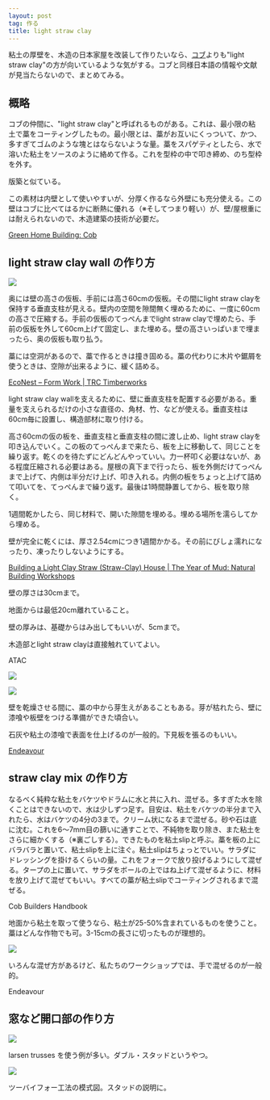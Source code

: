 ```yaml
---
layout: post
tag: 作る
title: light straw clay
---
```

<p>粘土の厚壁を、木造の日本家屋を改装して作りたいなら、<a href="http://kobapan.com/blog/2017/09/30/cob-house.html">コブ</a>よりも"light straw clay"の方が向いているような気がする。コブと同様日本語の情報や文献が見当たらないので、まとめてみる。</p>

<h2>概略</h2>
<div class="quote">
<p>コブの仲間に、"light straw clay"と呼ばれるものがある。これは、最小限の粘土で藁をコーティングしたもの。最小限とは、藁がお互いにくっついて、かつ、多すぎてゴムのような塊とはならないような量。藁をスパゲティとしたら、水で溶いた粘土をソースのように絡めて作る。これを型枠の中で叩き締め、のち型枠を外す。</p>
<p>版築と似ている。</p>
<p>この素材は内壁として使いやすいが、分厚く作るなら外壁にも充分使える。この壁はコブに比べてはるかに断熱に優れる（※そしてつまり軽い）が、壁/屋根重には耐えられないので、木造建築の技術が必要だ。</p>
<p><a href="http://www.greenhomebuilding.com/cob.htm" target="_blank">Green Home Building: Cob</a></p>
</div>

<h2>light straw clay wall の作り方</h2>

<div class="img-box">
  <p><img src="https://c1.staticflickr.com/5/4464/38008868156_d7230095b3.jpg"></p>
  <p>奥には壁の高さの仮板、手前には高さ60cmの仮板。その間にlight straw clayを保持する垂直支柱が見える。壁内の空間を隙間無く埋めるために、一度に60cmの高さで圧縮する。手前の仮板のてっぺんまでlight straw clayで埋めたら、手前の仮板を外して60cm上げて固定し、また埋める。壁の高さいっぱいまで埋まったら、奥の仮板も取り払う。</p>
  <p>藁には空洞があるので、藁で作るときは撞き固める。藁の代わりに木片や鋸屑を使うときは、空隙が出来るように、緩く詰める。</p>
  <p><a href="http://trctimberworks.com/2010/08/16/econest-form-work/#more-988" target="_blank">EcoNest – Form Work | TRC Timberworks</a></p>
</div>


<div class="quote">
  <p>light straw clay wallを支えるために、壁に垂直支柱を配置する必要がある。重量を支えられるだけの小さな直径の、角材、竹、などが使える。垂直支柱は60cm毎に設置し、構造部材に取り付ける。</p>
  <p>高さ60cmの仮の板を、垂直支柱と垂直支柱の間に渡し止め、light straw clayを叩き込んでいく。この板のてっぺんまで来たら、板を上に移動して、同じことを繰り返す。乾くのを待たずにどんどんやっていい。力一杯叩く必要はないが、ある程度圧縮される必要はある。屋根の真下まで行ったら、板を外側だけてっぺんまで上げて、内側は半分だけ上げ、叩き入れる。内側の板をちょっと上げて詰めて叩いてを、てっぺんまで繰り返す。最後は1時間静置してから、板を取り除く。</p>
  <p>1週間乾かしたら、同じ材料で、開いた隙間を埋める。埋める場所を濡らしてから埋める。</p>
  <p>壁が完全に乾くには、厚さ2.54cmにつき1週間かかる。その前にびしょ濡れになったり、凍ったりしないようにする。</p>
  <p><a href="http://www.theyearofmud.com/2012/03/01/light-clay-straw-house/" target="_blank">Building a Light Clay Straw (Straw-Clay) House | The Year of Mud: Natural Building Workshops</a></p>
</div>

<div class="quote">
  <p>壁の厚さは30cmまで。</p>
  <p>地面からは最低20cm離れていること。</p>
  <p>壁の厚みは、基礎からはみ出してもいいが、5cmまで。</p>
  <p>木造部とlight straw clayは直接触れていてよい。</p>
  <p>ATAC</p>
</div>

<div class="quote">
  <p><img src="https://farm5.staticflickr.com/4542/38795489332_286af4eab1.jpg"></p>
  <p><img src="https://c1.staticflickr.com/5/4790/26772941628_dcea4b5fe6.jpg"></p>
  <p>壁を乾燥させる間に、藁の中から芽生えがあることもある。芽が枯れたら、壁に漆喰や板壁をつける準備ができた頃合い。</p>
  <p>石灰や粘土の漆喰で表面を仕上げるのが一般的。下見板を張るのもいい。</p>
  <p><a href="http://endeavourcentre.org/2016/04/light-clay-straw-insulation/" target="_blank">Endeavour</a></p>
</div>



<h2>straw clay mix の作り方</h2>
<div class="quote">
  <p>なるべく純粋な粘土をバケツやドラムに水と共に入れ、混ぜる。多すぎた水を除くことはできないので、水は少しずつ足す。目安は、粘土をバケツの半分まで入れたら、水はバケツの4分の3まで。クリーム状になるまで混ぜる。砂や石は底に沈む。これを6～7mm目の篩いに通すことで、不純物を取り除き、また粘土をさらに細かくする（※裏ごしする）。できたものを粘土slipと呼ぶ。藁を板の上にバラバラと置いて、粘土slipを上に注ぐ。粘土slipはちょっとでいい。サラダにドレッシングを掛けるくらいの量。これをフォークで放り投げるようにして混ぜる。タープの上に置いて、サラダをボールの上ではね上げて混ぜるように、材料を放り上げて混ぜてもいい。すべての藁が粘土slipでコーティングされるまで混ぜる。</p>
  <p>Cob Builders Handbook</p>
</div>
<div class="quote">
  <p>地面から粘土を取って使うなら、粘土が25-50%含まれているものを使うこと。藁はどんな作物でも可。3-15cmの長さに切ったものが理想的。</p>
  <p><img src="https://c1.staticflickr.com/5/4779/40644435751_fed8de3f99.jpg"></p>
  <p>いろんな混ぜ方があるけど、私たちのワークショップでは、手で混ぜるのが一般的。</p>
  <p>Endeavour</p>
</div>


<h2>窓など開口部の作り方</h2>
<div class="img-box">
  <p><img src="https://c1.staticflickr.com/5/4548/38794196662_55730fd104.jpg"></p>
  <p>larsen trusses を使う例が多い。ダブル・スタッドというやつ。</p>
</div>
<div class="img-box">
  <p><img src="https://c1.staticflickr.com/5/4557/27048879119_9672e0aab2.jpg"></p>
  <p>ツーバイフォー工法の模式図。スタッドの説明に。</p>
</div>

